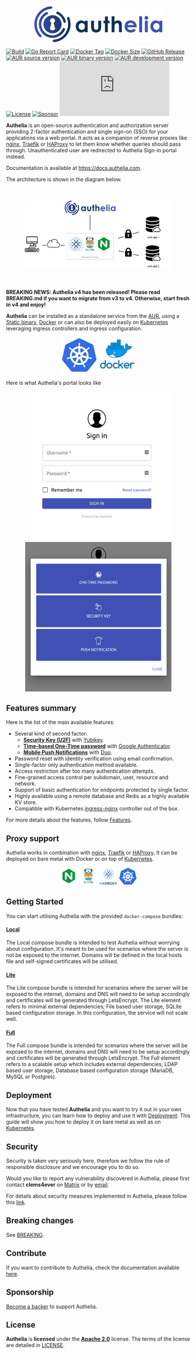 <p align="center">
  <img src="./docs/images/authelia-title.png" width="350" title="Authelia">
</p>

  [![Build](https://img.shields.io/buildkite/d6543d3ece3433f46dbe5fd9fcfaf1f68a6dbc48eb1048bc22/master?style=flat-square&color=brightgreen)](https://buildkite.com/authelia/authelia)
  [![Go Report Card](https://goreportcard.com/badge/github.com/authelia/authelia?style=flat-square)](https://goreportcard.com/report/github.com/authelia/authelia)
  [![Docker Tag](https://img.shields.io/docker/v/authelia/authelia?logo=docker&style=flat-square&color=blue&sort=semver)](https://microbadger.com/images/authelia/authelia)
  [![Docker Size](https://img.shields.io/docker/image-size/authelia/authelia?logo=docker&style=flat-square&color=blue&sort=semver)](https://hub.docker.com/r/authelia/authelia/tags)
  [![GitHub Release](https://img.shields.io/github/release/authelia/authelia.svg?logo=github&style=flat-square&color=blue)](https://github.com/authelia/authelia/releases)
  [![AUR source version](https://img.shields.io/aur/version/authelia?logo=arch-linux&label=authelia&style=flat-square&color=blue)](https://aur.archlinux.org/packages/authelia/)
  [![AUR binary version](https://img.shields.io/aur/version/authelia-bin?logo=arch-linux&label=authelia-bin&style=flat-square&color=blue)](https://aur.archlinux.org/packages/authelia-bin/)
  [![AUR development version](https://img.shields.io/aur/version/authelia-git?logo=arch-linux&label=authelia-git&style=flat-square&color=blue)](https://aur.archlinux.org/packages/authelia-git/)
  [![License](https://img.shields.io/github/license/authelia/authelia?style=flat-square&color=blue)][Apache 2.0]
  [![Sponsor](https://img.shields.io/badge/donate-opencollective-blue.svg?style=flat-square)](https://opencollective.com/authelia-sponsors)
  [![Matrix](https://img.shields.io/matrix/authelia:matrix.org?logo=matrix&style=flat-square&color=blue)](https://riot.im/app/#/room/#authelia:matrix.org)

**Authelia** is an open-source authentication and authorization server
providing 2-factor authentication and single sign-on (SSO) for your
applications via a web portal.
It acts as a companion of reverse proxies like [nginx], [Traefik] or [HAProxy] to let them know whether queries should pass through. Unauthenticated user are
redirected to Authelia Sign-in portal instead.

Documentation is available at https://docs.authelia.com.

The architecture is shown in the diagram below.

<p align="center" style="margin:50px">
  <img src="./docs/images/archi.png"/>
</p>

**BREAKING NEWS: Authelia v4 has been released!
Please read BREAKING.md if you want to migrate from v3 to v4. Otherwise, start fresh in v4 and enjoy!**

**Authelia** can be installed as a standalone service from the [AUR](https://aur.archlinux.org/packages/authelia/), using a [Static binary](https://github.com/authelia/authelia/releases/latest), [Docker]
or can also be deployed easily on [Kubernetes] leveraging ingress controllers and ingress configuration.

<p align="center">
  <img src="./docs/images/logos/kubernetes.logo.png" height="100"/>
  <img src="./docs/images/logos/docker.logo.png" width="100">
</p>

Here is what Authelia's portal looks like

<p align="center">
  <img src="./docs/images/1FA.png" width="400" />
  <img src="./docs/images/2FA-METHODS.png" width="400" />
</p>

## Features summary

Here is the list of the main available features:

* Several kind of second factor:
  * **[Security Key (U2F)](https://docs.authelia.com/features/2fa/security-key)** with [Yubikey].
  * **[Time-based One-Time password](https://docs.authelia.com/features/2fa/one-time-password)** with [Google Authenticator].
  * **[Mobile Push Notifications](https://docs.authelia.com/features/2fa/push-notifications)** with [Duo](https://duo.com/).
* Password reset with identity verification using email confirmation.
* Single-factor only authentication method available.
* Access restriction after too many authentication attempts.
* Fine-grained access control per subdomain, user, resource and network.
* Support of basic authentication for endpoints protected by single factor.
* Highly available using a remote database and Redis as a highly available KV store.
* Compatible with Kubernetes [ingress-nginx](https://github.com/kubernetes/ingress-nginx) controller out of the box.

For more details about the features, follow [Features](https://docs.authelia.com/features/).

## Proxy support

Authelia works in combination with [nginx], [Traefik] or [HAProxy]. It can be deployed on bare metal with
Docker or on top of [Kubernetes].

<p align="center">
  <img src="./docs/images/logos/nginx.logo.png" height="50"/>
  <img src="./docs/images/logos/traefik.logo.png" height="50"/>
  <img src="./docs/images/logos/haproxy.logo.png" height="50"/>  
  <img src="./docs/images/logos/kubernetes.logo.png" height="50"/> 
</p>

## Getting Started

You can start utilising Authelia with the provided `docker-compose` bundles:

#### [Local](https://docs.authelia.com/getting-started)
The Local compose bundle is intended to test Authelia without worrying about configuration.
It's meant to be used for scenarios where the server is not be exposed to the internet.
Domains will be defined in the local hosts file and self-signed certificates will be utilised.

#### [Lite](https://docs.authelia.com/deployment/deployment-lite)
The Lite compose bundle is intended for scenarios where the server will be exposed to the internet, domains and DNS will need to be setup accordingly and certificates will be generated through LetsEncrypt.
The Lite element refers to minimal external dependencies; File based user storage, SQLite based configuration storage. In this configuration, the service will not scale well.

#### [Full](https://docs.authelia.com/deployment/deployment-ha)
The Full compose bundle is intended for scenarios where the server will be exposed to the internet, domains and DNS will need to be setup accordingly and certificates will be generated through LetsEncrypt.
The Full element refers to a scalable setup which includes external dependencies; LDAP based user storage, Database based configuration storage (MariaDB, MySQL or Postgres). 

## Deployment

Now that you have tested **Authelia** and you want to try it out in your own infrastructure,
you can learn how to deploy and use it with [Deployment](https://docs.authelia.com/deployment/deployment-ha).
This guide will show you how to deploy it on bare metal as well as on
[Kubernetes](https://kubernetes.io/).

## Security

Security is taken very seriously here, therefore we follow the rule of responsible
disclosure and we encourage you to do so.

Would you like to report any vulnerability discovered in Authelia, please first contact
**clems4ever** on [Matrix](https://riot.im/app/#/room/#authelia:matrix.org) or by
[email](mailto:clement.michaud34@gmail.com).

For details about security measures implemented in Authelia, please follow
this [link](https://docs.authelia.com/security/measures.html).

## Breaking changes

See [BREAKING](./BREAKING.md).

## Contribute

If you want to contribute to Authelia, check the documentation available
[here](https://docs.authelia.com/contributing/).

## Sponsorship

[Become a backer](https://opencollective.com/authelia-sponsors) to support Authelia.

## License

**Authelia** is **licensed** under the **[Apache 2.0]** license. The terms of the license are detailed
in [LICENSE](./LICENSE).


[Apache 2.0]: https://www.apache.org/licenses/LICENSE-2.0
[TOTP]: https://en.wikipedia.org/wiki/Time-based_One-time_Password_Algorithm
[Security Key]: https://www.yubico.com/about/background/fido/
[Yubikey]: https://www.yubico.com/products/yubikey-hardware/yubikey4/
[auth_request]: https://nginx.org/en/docs/http/ngx_http_auth_request_module.html
[Google Authenticator]: https://play.google.com/store/apps/details?id=com.google.android.apps.authenticator2&hl=en
[config.template.yml]: ./config.template.yml
[nginx]: https://www.nginx.com/
[Traefik]: https://traefik.io/
[HAProxy]: https://www.haproxy.org/
[Docker]: https://docker.com/
[Kubernetes]: https://kubernetes.io/
